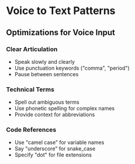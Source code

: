 # Voice to Text Patterns

## Optimizations for Voice Input

### Clear Articulation
- Speak slowly and clearly
- Use punctuation keywords ("comma", "period")
- Pause between sentences

### Technical Terms
- Spell out ambiguous terms
- Use phonetic spelling for complex names
- Provide context for abbreviations

### Code References
- Use "camel case" for variable names
- Say "underscore" for snake_case
- Specify "dot" for file extensions